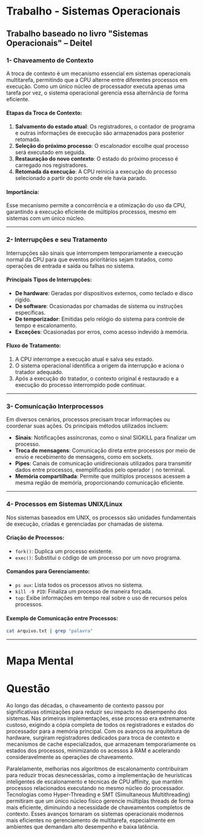 # Trabalho - Sistemas Operacionais

## Trabalho baseado no livro "Sistemas Operacionais" – Deitel

### 1- Chaveamento de Contexto 

A troca de contexto é um mecanismo essencial em sistemas operacionais multitarefa, permitindo que a CPU alterne entre diferentes processos em execução. Como um único núcleo de processador executa apenas uma tarefa por vez, o sistema operacional gerencia essa alternância de forma eficiente.

#### Etapas da Troca de Contexto:

1. **Salvamento do estado atual**: Os registradores, o contador de programa e outras informações de execução são armazenados para posterior retomada.
2. **Seleção do próximo processo**: O escalonador escolhe qual processo será executado em seguida.
3. **Restauração do novo contexto**: O estado do próximo processo é carregado nos registradores.
4. **Retomada da execução**: A CPU reinicia a execução do processo selecionado a partir do ponto onde ele havia parado.

#### Importância:
Esse mecanismo permite a concorrência e a otimização do uso da CPU, garantindo a execução eficiente de múltiplos processos, mesmo em sistemas com um único núcleo.

---

### 2- Interrupções e seu Tratamento

Interrupções são sinais que interrompem temporariamente a execução normal da CPU para que eventos prioritários sejam tratados, como operações de entrada e saída ou falhas no sistema.

#### Principais Tipos de Interrupções:

- **De hardware**: Geradas por dispositivos externos, como teclado e disco rígido.
- **De software**: Ocasionadas por chamadas de sistema ou instruções específicas.
- **De temporizador**: Emitidas pelo relógio do sistema para controle de tempo e escalonamento.
- **Exceções**: Ocasionadas por erros, como acesso indevido à memória.

#### Fluxo de Tratamento:

1. A CPU interrompe a execução atual e salva seu estado.
2. O sistema operacional identifica a origem da interrupção e aciona o tratador adequado.
3. Após a execução do tratador, o contexto original é restaurado e a execução do processo interrompido pode continuar.

---

### 3- Comunicação Interprocessos

Em diversos cenários, processos precisam trocar informações ou coordenar suas ações. Os principais métodos utilizados incluem:

- **Sinais**: Notificações assíncronas, como o sinal SIGKILL para finalizar um processo.
- **Troca de mensagens**: Comunicação direta entre processos por meio de envio e recebimento de mensagens, como em sockets.
- **Pipes**: Canais de comunicação unidirecionais utilizados para transmitir dados entre processos, exemplificados pelo operador `|` no terminal.
- **Memória compartilhada**: Permite que múltiplos processos acessem a mesma região de memória, proporcionando comunicação eficiente.

---

### 4- Processos em Sistemas UNIX/Linux

Nos sistemas baseados em UNIX, os processos são unidades fundamentais de execução, criadas e gerenciadas por chamadas de sistema.

#### Criação de Processos:

- `fork()`: Duplica um processo existente.
- `exec()`: Substitui o código de um processo por um novo programa.

#### Comandos para Gerenciamento:

- `ps aux`: Lista todos os processos ativos no sistema.
- `kill -9 PID`: Finaliza um processo de maneira forçada.
- `top`: Exibe informações em tempo real sobre o uso de recursos pelos processos.

#### Exemplo de Comunicação entre Processos:
```bash
cat arquivo.txt | grep "palavra"  
```

---

# Mapa Mental


# Questão

Ao longo das décadas, o chaveamento de contexto passou por significativas otimizações para reduzir seu impacto no desempenho dos sistemas. Nas primeiras implementações, esse processo era extremamente custoso, exigindo a cópia completa de todos os registradores e estados do processador para a memória principal. Com os avanços na arquitetura de hardware, surgiram registradores dedicados para troca de contexto e mecanismos de cache especializados, que armazenam temporariamente os estados dos processos, minimizando os acessos à RAM e acelerando consideravelmente as operações de chaveamento.

Paralelamente, melhorias nos algoritmos de escalonamento contribuíram para reduzir trocas desnecessárias, como a implementação de heurísticas inteligentes de escalonamento e técnicas de CPU affinity, que mantêm processos relacionados executando no mesmo núcleo do processador. Tecnologias como Hyper-Threading e SMT (Simultaneous Multithreading) permitiram que um único núcleo físico gerencie múltiplas threads de forma mais eficiente, diminuindo a necessidade de chaveamentos completos de contexto. Esses avanços tornaram os sistemas operacionais modernos mais eficientes no gerenciamento de multitarefa, especialmente em ambientes que demandam alto desempenho e baixa latência.
